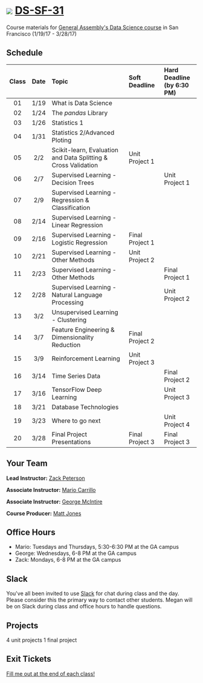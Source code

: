 # ![](https://ga-dash.s3.amazonaws.com/production/assets/logo-9f88ae6c9c3871690e33280fcf557f33.png) [DS-SF-31](https://github.com/ga-students/DS-SF-31)

Course materials for [General Assembly's Data Science course](https://generalassemb.ly/education/data-science/san-francisco) in San Francisco (1/19/17 - 3/28/17)

## Schedule

| Class | Date | Topic | Soft Deadline | Hard Deadline<br/>(by 6:30 PM) |
|:---:|:---:|:---|:---|:---|
| 01 | 1/19 | What is Data Science | | |
| 02 | 1/24 | The _pandas_ Library| | |
| 03 | 1/26 | Statistics 1 | | |
| 04 | 1/31 | Statistics 2/Advanced Ploting | | |
| 05 | 2/2  | Scikit-learn, Evaluation and Data Splitting & Cross Validation| Unit Project 1 ||
| 06 | 2/7 | Supervised Learning - Decision Trees | | Unit Project 1 |
| 07 | 2/9 | Supervised Learning - Regression & Classification | | |
| 08 | 2/14 | Supervised Learning - Linear Regression | | |
| 09 | 2/16 | Supervised Learning - Logistic Regression | Final Project 1 | |
| 10 | 2/21 | Supervised Learning - Other Methods | Unit Project 2| |
| 11 | 2/23 | Supervised Learning - Other Methods | | Final Project 1 |
| 12 | 2/28 | Supervised Learning - Natural Language Processing | | Unit Project 2 |
| 13 | 3/2 | Unsupervised Learning - Clustering | | |
| 14 | 3/7 | Feature Engineering & Dimensionality Reduction | Final Project 2 | |
| 15 | 3/9 | Reinforcement Learning | Unit Project 3 | |
| 16 | 3/14 | Time Series Data | | Final Project 2 |
| 17 | 3/16 | TensorFlow Deep Learning | | Unit Project 3 |
| 18 | 3/21 | Database Technologies | | |
| 19 | 3/23 | Where to go next | | Unit Project 4 |
| 20 | 3/28 | Final Project Presentations | Final Project 3| Final Project 3 |

## Your Team

**Lead Instructor:** [Zack Peterson](zacktwp@gmail.com)

**Associate Instructor:** [Mario Carrillo](mario.carrillo@generalassemb.ly)

**Associate Instructor:** [George McIntire](geo.mcintire@gmail.com)

**Course Producer:** [Matt Jones](mailto:studentservicesSF@ga.co)

## Office Hours

- Mario: Tuesdays and Thursdays, 5:30-6:30 PM at the GA campus
- George: Wednesdays, 6-8 PM at the GA campus
- Zack: Mondays, 6-8 PM at the GA campus

## Slack

You've all been invited to use [Slack](https://ds-sf-30.slack.com) for chat during class and the day.  Please consider this the primary way to contact other students.  Megan will be on Slack during class and office hours to handle questions.

## Projects

4 unit projects
1 final project


## Exit Tickets

[Fill me out at the end of each class!](http://tiny.cc/ds-sf-30)
